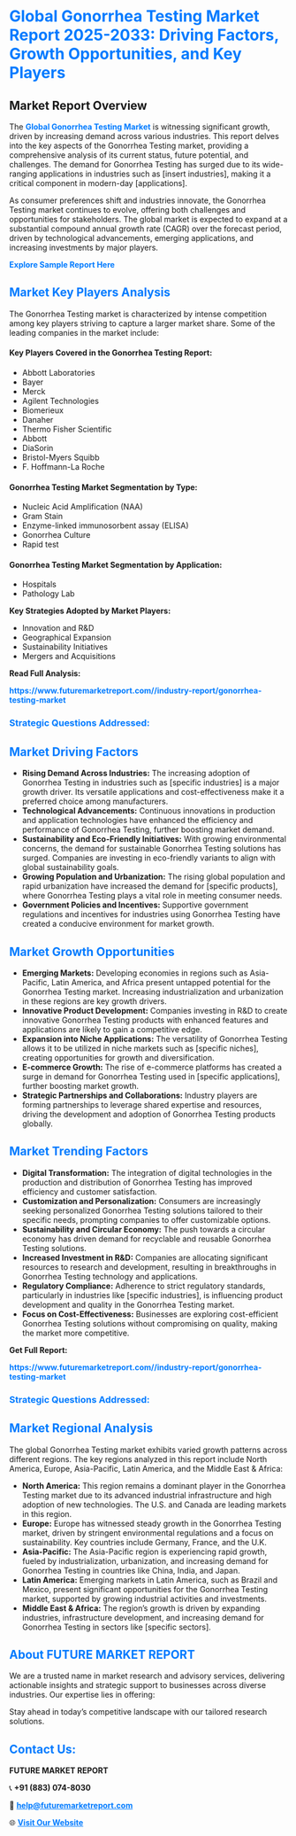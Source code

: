 <h1 style="color: #007BFF;">Global Gonorrhea Testing Market Report 2025-2033: Driving Factors, Growth Opportunities, and Key Players</h1>

<section id="overview">
<h2>Market Report Overview</h2>
<p>The <a href="https://www.futuremarketreport.com//industry-report/gonorrhea-testing-market" style="color: #007BFF; text-decoration: none;"><strong>Global Gonorrhea Testing Market</strong></a> is witnessing significant growth, driven by increasing demand across various industries. This report delves into the key aspects of the Gonorrhea Testing market, providing a comprehensive analysis of its current status, future potential, and challenges. The demand for Gonorrhea Testing has surged due to its wide-ranging applications in industries such as [insert industries], making it a critical component in modern-day [applications].</p>
<p>As consumer preferences shift and industries innovate, the Gonorrhea Testing market continues to evolve, offering both challenges and opportunities for stakeholders. The global market is expected to expand at a substantial compound annual growth rate (CAGR) over the forecast period, driven by technological advancements, emerging applications, and increasing investments by major players.</p>
</section>

<section id="overview">
<p><a href="https://www.futuremarketreport.com//request-sample/reportId=61757" style="color: #007BFF; text-decoration: none;"><strong>Explore Sample Report Here</strong></a></p>
</section>

<section id="key-players">
<h2 style="color: #007BFF;">Market Key Players Analysis</h2>
<p>The Gonorrhea Testing market is characterized by intense competition among key players striving to capture a larger market share. Some of the leading companies in the market include:</p>
<h4>Key Players Covered in the Gonorrhea Testing Report:</h4>
<ul><li>Abbott Laboratories</li><li>Bayer</li><li>Merck</li><li>Agilent Technologies</li><li>Biomerieux</li><li>Danaher</li><li>Thermo Fisher Scientific</li><li>Abbott</li><li>DiaSorin</li><li>Bristol-Myers Squibb</li><li>F. Hoffmann-La Roche</li></ul>
<h4>Gonorrhea Testing Market Segmentation by Type:</h4>
<ul><li>Nucleic Acid Amplification (NAA)</li><li>Gram Stain</li><li>Enzyme-linked immunosorbent assay (ELISA)</li><li>Gonorrhea Culture</li><li>Rapid test</li></ul>

<h4>Gonorrhea Testing Market Segmentation by Application:</h4>
<ul><li>Hospitals</li><li>Pathology Lab</li></ul>
<p><strong>Key Strategies Adopted by Market Players:</strong></p>
<ul>
<li>Innovation and R&D</li>
<li>Geographical Expansion</li>
<li>Sustainability Initiatives</li>
<li>Mergers and Acquisitions</li>
</ul>
</section>

<section>
<p><strong>Read Full Analysis: </strong></p><a href="https://www.futuremarketreport.com//industry-report/gonorrhea-testing-market" style="color: #007BFF; text-decoration: none;"><strong>https://www.futuremarketreport.com//industry-report/gonorrhea-testing-market</strong></a>
<h3 style="color: #007BFF;">Strategic Questions Addressed:</h3>
</section>

<section id="driving-factors">
<h2 style="color: #007BFF;">Market Driving Factors</h2>
<ul>
<li><strong>Rising Demand Across Industries:</strong> The increasing adoption of Gonorrhea Testing in industries such as [specific industries] is a major growth driver. Its versatile applications and cost-effectiveness make it a preferred choice among manufacturers.</li>
<li><strong>Technological Advancements:</strong> Continuous innovations in production and application technologies have enhanced the efficiency and performance of Gonorrhea Testing, further boosting market demand.</li>
<li><strong>Sustainability and Eco-Friendly Initiatives:</strong> With growing environmental concerns, the demand for sustainable Gonorrhea Testing solutions has surged. Companies are investing in eco-friendly variants to align with global sustainability goals.</li>
<li><strong>Growing Population and Urbanization:</strong> The rising global population and rapid urbanization have increased the demand for [specific products], where Gonorrhea Testing plays a vital role in meeting consumer needs.</li>
<li><strong>Government Policies and Incentives:</strong> Supportive government regulations and incentives for industries using Gonorrhea Testing have created a conducive environment for market growth.</li>
</ul>
</section>

<section id="growth-opportunities">
<h2 style="color: #007BFF;">Market Growth Opportunities</h2>
<ul>
<li><strong>Emerging Markets:</strong> Developing economies in regions such as Asia-Pacific, Latin America, and Africa present untapped potential for the Gonorrhea Testing market. Increasing industrialization and urbanization in these regions are key growth drivers.</li>
<li><strong>Innovative Product Development:</strong> Companies investing in R&D to create innovative Gonorrhea Testing products with enhanced features and applications are likely to gain a competitive edge.</li>
<li><strong>Expansion into Niche Applications:</strong> The versatility of Gonorrhea Testing allows it to be utilized in niche markets such as [specific niches], creating opportunities for growth and diversification.</li>
<li><strong>E-commerce Growth:</strong> The rise of e-commerce platforms has created a surge in demand for Gonorrhea Testing used in [specific applications], further boosting market growth.</li>
<li><strong>Strategic Partnerships and Collaborations:</strong> Industry players are forming partnerships to leverage shared expertise and resources, driving the development and adoption of Gonorrhea Testing products globally.</li>
</ul>
</section>

<section id="trending-factors">
<h2 style="color: #007BFF;">Market Trending Factors</h2>
<ul>
<li><strong>Digital Transformation:</strong> The integration of digital technologies in the production and distribution of Gonorrhea Testing has improved efficiency and customer satisfaction.</li>
<li><strong>Customization and Personalization:</strong> Consumers are increasingly seeking personalized Gonorrhea Testing solutions tailored to their specific needs, prompting companies to offer customizable options.</li>
<li><strong>Sustainability and Circular Economy:</strong> The push towards a circular economy has driven demand for recyclable and reusable Gonorrhea Testing solutions.</li>
<li><strong>Increased Investment in R&D:</strong> Companies are allocating significant resources to research and development, resulting in breakthroughs in Gonorrhea Testing technology and applications.</li>
<li><strong>Regulatory Compliance:</strong> Adherence to strict regulatory standards, particularly in industries like [specific industries], is influencing product development and quality in the Gonorrhea Testing market.</li>
<li><strong>Focus on Cost-Effectiveness:</strong> Businesses are exploring cost-efficient Gonorrhea Testing solutions without compromising on quality, making the market more competitive.</li>
</ul>
</section>

<section>
<p><strong>Get Full Report: </strong></p><a href="https://www.futuremarketreport.com//industry-report/gonorrhea-testing-market" style="color: #007BFF; text-decoration: none;"><strong>https://www.futuremarketreport.com//industry-report/gonorrhea-testing-market</strong></a>
<h3 style="color: #007BFF;">Strategic Questions Addressed:</h3>
</section>


<section id="regional-analysis">
<h2 style="color: #007BFF;">Market Regional Analysis</h2>
<p>The global Gonorrhea Testing market exhibits varied growth patterns across different regions. The key regions analyzed in this report include North America, Europe, Asia-Pacific, Latin America, and the Middle East & Africa:</p>
<ul>
<li><strong>North America:</strong> This region remains a dominant player in the Gonorrhea Testing market due to its advanced industrial infrastructure and high adoption of new technologies. The U.S. and Canada are leading markets in this region.</li>
<li><strong>Europe:</strong> Europe has witnessed steady growth in the Gonorrhea Testing market, driven by stringent environmental regulations and a focus on sustainability. Key countries include Germany, France, and the U.K.</li>
<li><strong>Asia-Pacific:</strong> The Asia-Pacific region is experiencing rapid growth, fueled by industrialization, urbanization, and increasing demand for Gonorrhea Testing in countries like China, India, and Japan.</li>
<li><strong>Latin America:</strong> Emerging markets in Latin America, such as Brazil and Mexico, present significant opportunities for the Gonorrhea Testing market, supported by growing industrial activities and investments.</li>
<li><strong>Middle East & Africa:</strong> The region’s growth is driven by expanding industries, infrastructure development, and increasing demand for Gonorrhea Testing in sectors like [specific sectors].</li>
</ul>
</section>

<footer>
<h2 style="color: #007BFF;">About FUTURE MARKET REPORT</h2>
<p>We are a trusted name in market research and advisory services, delivering actionable insights and strategic support to businesses across diverse industries. Our expertise lies in offering:</p>

<p>Stay ahead in today’s competitive landscape with our tailored research solutions.</p>

<h2 style="color: #007BFF;">Contact Us:</h2>
<p><strong>FUTURE MARKET REPORT</strong></p>
<p>📞 <strong>+91 (883) 074-8030</strong></p>
<p>📧 <strong><a href="mailto:help@futuremarketreport.com" style="color: #007BFF;">help@futuremarketreport.com</a></strong></p>
<p>🌐 <strong><a href="https://www.futuremarketreport.com/" style="color: #007BFF;">Visit Our Website</a></strong></p>
</footer>